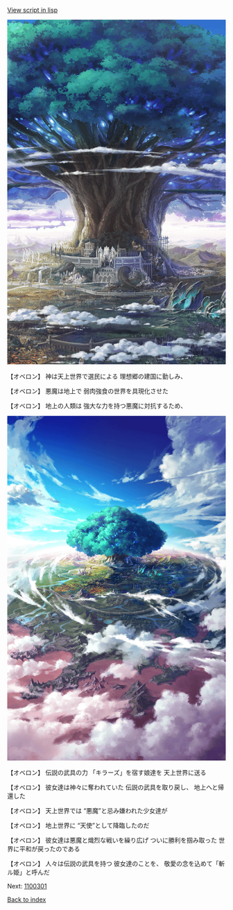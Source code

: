 [View script in lisp](../scripts/1100201.txt)

![multi.png](../images/backgrounds/multi.png)

【オベロン】
神は天上世界で選民による
理想郷の建国に勤しみ、

【オベロン】
悪魔は地上で
弱肉強食の世界を具現化させた

【オベロン】
地上の人類は
強大な力を持つ悪魔に対抗するため、

![aerial_shoot.png](../images/backgrounds/aerial_shoot.png)

【オベロン】
伝説の武具の力
「キラーズ」を宿す娘達を
天上世界に送る

【オベロン】
彼女達は神々に奪われていた
伝説の武具を取り戻し、
地上へと帰還した

【オベロン】
天上世界では
“悪魔”と忌み嫌われた少女達が

【オベロン】
地上世界に
“天使”として降臨したのだ

【オベロン】
彼女達は悪魔と熾烈な戦いを繰り広げ
ついに勝利を掴み取った
世界に平和が戻ったのである

【オベロン】
人々は伝説の武具を持つ
彼女達のことを、
敬愛の念を込めて「斬ル姫」と呼んだ

Next: [1100301](1100301.md)

[Back to index](index.md)

